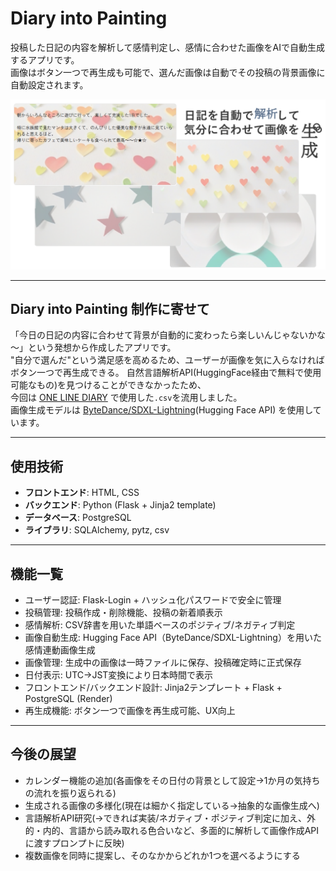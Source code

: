 # Diary into Painting
投稿した日記の内容を解析して感情判定し、感情に合わせた画像をAIで自動生成するアプリです。  
画像はボタン一つで再生成も可能で、選んだ画像は自動でその投稿の背景画像に自動設定されます。

![アプリのトップページ](static/top_image.png)

---

## Diary into Painting 制作に寄せて
「今日の日記の内容に合わせて背景が自動的に変わったら楽しいんじゃないかな～」という発想から作成したアプリです。  
"自分で選んだ"という満足感を高めるため、ユーザーが画像を気に入らなければボタン一つで再生成できる。
自然言語解析API(HuggingFace経由で無料で使用可能なもの)を見つけることができなかったため、  
今回は [ONE LINE DIARY](https://github.com/MEIKObiastop/ONE_LINE_DIARY) で使用した`.csv`を流用しました。  
画像生成モデルは [ByteDance/SDXL-Lightning](https://huggingface.co/ByteDance/SDXL-Lightning)(Hugging Face API) を使用しています。

---

## 使用技術
- **フロントエンド**: HTML, CSS
- **バックエンド**: Python (Flask + Jinja2 template)
- **データベース**: PostgreSQL
- **ライブラリ**: SQLAlchemy, pytz, csv

---

## 機能一覧
- ユーザー認証: Flask-Login + ハッシュ化パスワードで安全に管理
- 投稿管理: 投稿作成・削除機能、投稿の新着順表示
- 感情解析: CSV辞書を用いた単語ベースのポジティブ/ネガティブ判定
- 画像自動生成: Hugging Face API（ByteDance/SDXL-Lightning）を用いた感情連動画像生成
- 画像管理: 生成中の画像は一時ファイルに保存、投稿確定時に正式保存
- 日付表示: UTC→JST変換により日本時間で表示
- フロントエンド/バックエンド設計: Jinja2テンプレート + Flask + PostgreSQL (Render)
- 再生成機能: ボタン一つで画像を再生成可能、UX向上

---

## 今後の展望
- カレンダー機能の追加(各画像をその日付の背景として設定→1か月の気持ちの流れを振り返られる)
- 生成される画像の多様化(現在は細かく指定している→抽象的な画像生成へ)
- 言語解析API研究(→できれば実装/ネガティブ・ポジティブ判定に加え、外的・内的、言語から読み取れる色合いなど、多面的に解析して画像作成APIに渡すプロンプトに反映)
- 複数画像を同時に提案し、そのなかからどれか1つを選べるようにする
